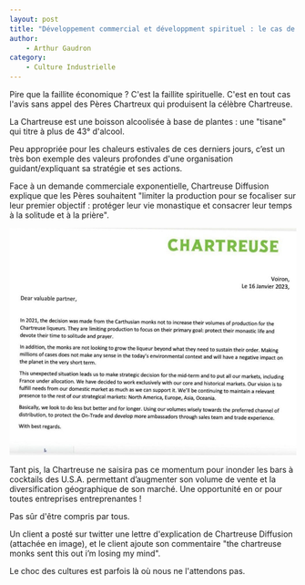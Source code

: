 ```yaml
---
layout: post
title: "Développement commercial et développment spirituel : le cas de la Chartreuse"
author: 
    - Arthur Gaudron
category: 
    - Culture Industrielle
---
```


Pire que la faillite économique ? C'est la faillite spirituelle. C'est en tout cas l'avis sans appel des Pères Chartreux qui produisent la célèbre Chartreuse.

La Chartreuse est une boisson alcoolisée à base de plantes : une "tisane" qui titre à plus de 43° d'alcool.

Peu appropriée pour les chaleurs estivales de ces derniers jours, c’est un très bon exemple des valeurs profondes d'une organisation guidant/expliquant sa stratégie et ses actions.

Face à un demande commerciale exponentielle, Chartreuse Diffusion explique que les Pères souhaitent "limiter la production pour se focaliser sur leur premier objectif : protéger leur vie monastique et consacrer leur temps à la solitude et à la prière".

![Lettre de Chartreuse Distribution](/assets/2023-07-08-chartreuse/lettre-chartreuse.jpg)

Tant pis, la Chartreuse ne saisira pas ce momentum pour inonder les bars à cocktails des U.S.A. permettant d’augmenter son volume de vente et la diversification géographique de son marché. Une opportunité en or pour toutes entreprises entreprenantes !

Pas sûr d'être compris par tous.

Un client a posté sur twitter une lettre d'explication de Chartreuse Diffusion (attachée en image), et le client ajoute son commentaire "the chartreuse monks sent this out i’m losing my mind".

Le choc des cultures est parfois là où nous ne l'attendons pas.

